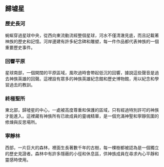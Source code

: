 ## 歸墟星 
### 歷史長河 
蜿蜒穿過星球中央，從西向東流動流經整個星球，河水不僅清澈見底，而且記載著神族的歷史和記憶。河岸邊建有許多紀念碑和雕塑，每一件作品都代表神族的一個重要歷史事件。

### 回響平原 
星球南部，一個開闊的平原區域，風吹過時會帶起低沉的回響，據說這些聲音是過去神族英雄的回聲。這裡設有眾多的神族英雄紀念館和歷史博物館，用以紀念和學習過去的教訓。

### 終極聖所 
東北部，歸墟星的中心，一處被高度尊重和保護的區域，只有經過特別許可的神族才能進入。這裡藏有神族所有已故成員的靈魂精華，是一個充滿神聖和寧靜氛圍的修煉與反思場所。

### 寧靜林 
西部，一片巨大的森林，裡面生長著數千年的古樹，每一棵樹都被認為是一個獨立的歷史見證者。森林中有許多隱蔽的小徑和休息區，供神族成員在尋求內心平靜和靈感時使用。
